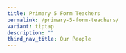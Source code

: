 ```yaml
---
title: Primary 5 Form Teachers
permalink: /primary-5-form-teachers/
variant: tiptap
description: ""
third_nav_title: Our People
---
```

